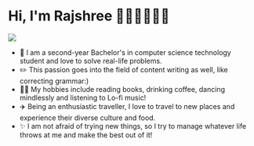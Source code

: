# Hi, I'm Rajshree 👩🏽‍🎓👩🏽‍💻

<img src="https://user-images.githubusercontent.com/101933712/197348912-d0431488-5dbf-4536-880d-b026711e0dcd.jpg"/>

- 🏫 I am a second-year Bachelor's in computer science technology student and love to solve real-life problems. 
- ✏️ This passion goes into the field of content writing as well, like correcting grammar:)
- 💃🏽 My hobbies include reading books, drinking coffee, dancing mindlessly and listening to Lo-fi music!
- ✈️ Being an enthusiastic traveller, I love to travel to new places and experience their diverse culture and food.
- ✨ I am not afraid of trying new things, so I try to manage whatever life throws at me and make the best out of it!

